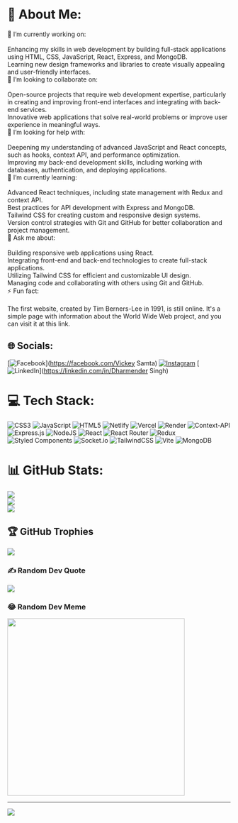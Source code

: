# 💫 About Me:
🔭 I’m currently working on:<br><br>Enhancing my skills in web development by building full-stack applications using HTML, CSS, JavaScript, React, Express, and MongoDB.<br>Learning new design frameworks and libraries to create visually appealing and user-friendly interfaces.<br>👯 I’m looking to collaborate on:<br><br>Open-source projects that require web development expertise, particularly in creating and improving front-end interfaces and integrating with back-end services.<br>Innovative web applications that solve real-world problems or improve user experience in meaningful ways.<br>🤝 I’m looking for help with:<br><br>Deepening my understanding of advanced JavaScript and React concepts, such as hooks, context API, and performance optimization.<br>Improving my back-end development skills, including working with databases, authentication, and deploying applications.<br>🌱 I’m currently learning:<br><br>Advanced React techniques, including state management with Redux and context API.<br>Best practices for API development with Express and MongoDB.<br>Tailwind CSS for creating custom and responsive design systems.<br>Version control strategies with Git and GitHub for better collaboration and project management.<br>💬 Ask me about:<br><br>Building responsive web applications using React.<br>Integrating front-end and back-end technologies to create full-stack applications.<br>Utilizing Tailwind CSS for efficient and customizable UI design.<br>Managing code and collaborating with others using Git and GitHub.<br>⚡ Fun fact:<br><br>The first website, created by Tim Berners-Lee in 1991, is still online. It's a simple page with information about the World Wide Web project, and you can visit it at this link.


## 🌐 Socials:
[![Facebook](https://img.shields.io/badge/Facebook-%231877F2.svg?logo=Facebook&logoColor=white)](https://facebook.com/Vickey Samta) [![Instagram](https://img.shields.io/badge/Instagram-%23E4405F.svg?logo=Instagram&logoColor=white)](https://instagram.com/nomadic_vickey) [![LinkedIn](https://img.shields.io/badge/LinkedIn-%230077B5.svg?logo=linkedin&logoColor=white)](https://linkedin.com/in/Dharmender Singh) 

# 💻 Tech Stack:
![CSS3](https://img.shields.io/badge/css3-%231572B6.svg?style=for-the-badge&logo=css3&logoColor=white) ![JavaScript](https://img.shields.io/badge/javascript-%23323330.svg?style=for-the-badge&logo=javascript&logoColor=%23F7DF1E) ![HTML5](https://img.shields.io/badge/html5-%23E34F26.svg?style=for-the-badge&logo=html5&logoColor=white) ![Netlify](https://img.shields.io/badge/netlify-%23000000.svg?style=for-the-badge&logo=netlify&logoColor=#00C7B7) ![Vercel](https://img.shields.io/badge/vercel-%23000000.svg?style=for-the-badge&logo=vercel&logoColor=white) ![Render](https://img.shields.io/badge/Render-%46E3B7.svg?style=for-the-badge&logo=render&logoColor=white) ![Context-API](https://img.shields.io/badge/Context--Api-000000?style=for-the-badge&logo=react) ![Express.js](https://img.shields.io/badge/express.js-%23404d59.svg?style=for-the-badge&logo=express&logoColor=%2361DAFB) ![NodeJS](https://img.shields.io/badge/node.js-6DA55F?style=for-the-badge&logo=node.js&logoColor=white) ![React](https://img.shields.io/badge/react-%2320232a.svg?style=for-the-badge&logo=react&logoColor=%2361DAFB) ![React Router](https://img.shields.io/badge/React_Router-CA4245?style=for-the-badge&logo=react-router&logoColor=white) ![Redux](https://img.shields.io/badge/redux-%23593d88.svg?style=for-the-badge&logo=redux&logoColor=white) ![Styled Components](https://img.shields.io/badge/styled--components-DB7093?style=for-the-badge&logo=styled-components&logoColor=white) ![Socket.io](https://img.shields.io/badge/Socket.io-black?style=for-the-badge&logo=socket.io&badgeColor=010101) ![TailwindCSS](https://img.shields.io/badge/tailwindcss-%2338B2AC.svg?style=for-the-badge&logo=tailwind-css&logoColor=white) ![Vite](https://img.shields.io/badge/vite-%23646CFF.svg?style=for-the-badge&logo=vite&logoColor=white) ![MongoDB](https://img.shields.io/badge/MongoDB-%234ea94b.svg?style=for-the-badge&logo=mongodb&logoColor=white)
# 📊 GitHub Stats:
![](https://github-readme-stats.vercel.app/api?username=samta1997&theme=dark&hide_border=false&include_all_commits=true&count_private=true)<br/>
![](https://github-readme-streak-stats.herokuapp.com/?user=samta1997&theme=dark&hide_border=false)<br/>
![](https://github-readme-stats.vercel.app/api/top-langs/?username=samta1997&theme=dark&hide_border=false&include_all_commits=true&count_private=true&layout=compact)

## 🏆 GitHub Trophies
![](https://github-profile-trophy.vercel.app/?username=samta1997&theme=radical&no-frame=false&no-bg=false&margin-w=4)

### ✍️ Random Dev Quote
![](https://quotes-github-readme.vercel.app/api?type=horizontal&theme=tokyonight)

### 😂 Random Dev Meme
<img src='https://memer-new.vercel.app/' style="height: 400px;"/>

---
[![](https://visitcount.itsvg.in/api?id=samta1997&icon=5&color=8)](https://visitcount.itsvg.in)

<!-- Proudly created with GPRM ( https://gprm.itsvg.in ) -->
